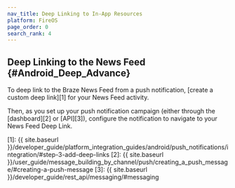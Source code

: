 ```yaml
---
nav_title: Deep Linking to In-App Resources
platform: FireOS
page_order: 0
search_rank: 4
---
```

## Deep Linking to the News Feed {#Android_Deep_Advance}

To deep link to the Braze News Feed from a push notification, [create a custom deep link][1] for your News Feed activity.

Then, as you set up your push notification campaign (either through the [dashboard][2] or [API][3]), configure the notification to navigate to your News Feed Deep Link.

[1]: {{ site.baseurl }}/developer_guide/platform_integration_guides/android/push_notifications/integration/#step-3-add-deep-links
[2]: {{ site.baseurl }}/user_guide/message_building_by_channel/push/creating_a_push_message/#creating-a-push-message
[3]: {{ site.baseurl }}/developer_guide/rest_api/messaging/#messaging
